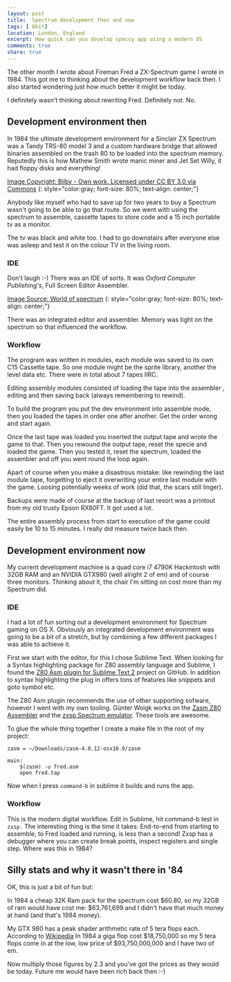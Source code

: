 ```yaml
---
layout: post
title:  Spectrum development then and now
tags: [ 8bit]
location: London, England
excerpt: How quick can you develop speccy app using a modern OS
comments: true
share: true
---
```



The other month I wrote about Fireman Fred a ZX-Spectrum game I wrote in 1984. This got me to thinking about the development workflow back then. I also started wondering just how much better it might be today.

I definitely wasn't thinking about rewriting Fred. Definitely not. No.

## Development environment then
In 1984 the ultimate development environment for a Sinclair ZX Spectrum was a Tandy TRS-80 model 3 and a custom hardware bridge that allowed binaries assembled on the trash 80 to be loaded into the spectrum memory. Reputedly this is how Mathew Smith wrote manic miner and Jet Set Willy, it had floppy disks and everything!

<div class="dbImg zoom60 centeredImg" data-src="2015-10-05/trs-80-III.jpg" title="Image Copyright: Bilby - Own work. Licensed under CC BY 3.0 via Commons" ></div>

[Image Copyright: Bilby - Own work. Licensed under CC BY 3.0 via Commons][1]
{: style="color:gray; font-size: 80%; text-align: center;"}


Anybody like myself who had to save up for two years to buy a Spectrum wasn't going to be able to go that route. So we went with using the spectrum to assemble, cassette tapes to store code and a 15 inch portable tv as a monitor.

<div class="dbImg speccy centeredImg" data-src="2015-10-05/spec-with-cassette.jpg" title="Image of spectrum" ></div>

The tv was black and white too. I had to go downstairs after everyone else was asleep and test it on the colour TV in the living room.


### IDE
Don't laugh :-) There was an IDE of sorts. It was  *Oxford Computer Publishing's*, Full Screen Editor Assembler. 

<div class="dbImg zoom80 centeredImg" data-src="2015-10-05/ocp.jpg" title="Box art for OCP Assembler" ></div>

[Image Source: World of spectrum][2]
{: style="color:gray; font-size: 80%; text-align: center;"}

There was an integrated editor and assembler. Memory was tight on the spectrum so that influenced the workflow.

### Workflow
The program was written in modules, each module was saved to its own C15 Cassette tape. So one module might be the sprite library, another the level data etc. There were in total about 7 tapes IIRC.

Editing assembly modules consisted of loading the tape into the assembler , editing and then saving back (always remembering to rewind).

To build the program you put the dev environment into assemble mode, then you loaded the tapes in order one after another. Get the order wrong and start again.

Once the last tape was loaded you inserted the output tape and wrote the game to that. Then you rewound the output tape, reset the specie and loaded the game. Then you tested it, reset the spectrum, loaded the assembler and off you went round the loop again.

Apart of course when you make a disastrous mistake: like rewinding the last module tape, forgetting to eject it overwriting your entire last module with the game. Loosing potentially weeks of work (did that, the scars still linger).

Backups were made of course at the backup of last resort was a printout from my old trusty Epson RX80FT. It got used a lot.

The entire assembly process from start to execution of the game could easily be 10 to 15 minutes. I really did measure twice back then.


## Development environment now

My current development machine is a quad core i7 4790K Hackintosh with 32GB RAM and an NVIDIA GTX980 (well alright 2 of em) and of course three monitors. Thinking about it, the chair I'm sitting on cost more than my Spectrum did.

### IDE

I had a lot of fun sorting out a development environment for Spectrum gaming on OS X. Obviously an integrated development environment was going to be a bit of a stretch, but by combining  a few different packages I was able to achieve it.

First we start with the editor, for this I chose Sublime Text. When looking for a Syntax highlighting package for Z80 assembly language and Sublime, I found the [Z80 Asm plugin for Sublime Text 2][3] project on GitHub. In addition to syntax highlighting the plug in offers tons of features like snippets and goto symbol etc. 

The Z80 Asm plugin recommends the use of other supporting sofware, however I went with my own tooling. Günter Woigk works on the [Zasm Z80 Assembler][4] and the [zxsp Spectrum emulator][4]. These tools are awesome.

To glue the whole thing together I create a make file in the root of my project:

	
	zasm = ~/Downloads/zasm-4.0.12-osx10.9/zasm

	main:	
		$(zasm) -u fred.asm
		open fred.tap

Now when I press `command-b` in sublime it builds and runs the app.


<div class="dbImg zoom60 centeredImg" data-src="2015-10-05/sublime.png" title="Speccy IDE" ></div>

### Workflow

This is the modern digital workflow. Edit in Sublime, hit command-b test in `zxsp.` The interesting thing is the time it takes: End-to-end from starting to assemble, to Fred loaded and running, is less than a second! Zxsp has a debugger where you can create break points, inspect registers and single step. Where was this in 1984?


## Silly stats and why it wasn't there in '84

OK, this is just a bit of fun but:

In 1984 a cheap 32K Ram pack for the spectrum cost $60.80, so my 32GB of ram would have cost me: $63,761,699 and I didn't have that much money at hand (and that's 1984 money).

<div class="dbImg zoom80 centeredImg" data-src="2015-10-05/cheetah.jpg" title="Advert for RAM" ></div>

My GTX 980 has a peak shader arithmetic rate of 5 tera flops each. According to [Wikipedia][5] In 1984 a giga flop cost $18,750,000 so my 5 tera flops come in at the low, low price of  $93,750,000,000 and I have two of em.

Now multiply those figures by 2.3 and you've got the prices as they would be today. Future me would have been rich back then :-)





[1]: https://commons.wikimedia.org/wiki/File:TRS-80_Model_3_01.jpg#/media/File:TRS-80_Model_3_01.jpg
[2]: http://www.worldofspectrum.org/infoseekid.cgi?id=0008187
[3]: https://github.com/psbhlw/sublime-text-z80asm
[4]: http://k1.spdns.de
[5]: https://en.wikipedia.org/wiki/FLOPS